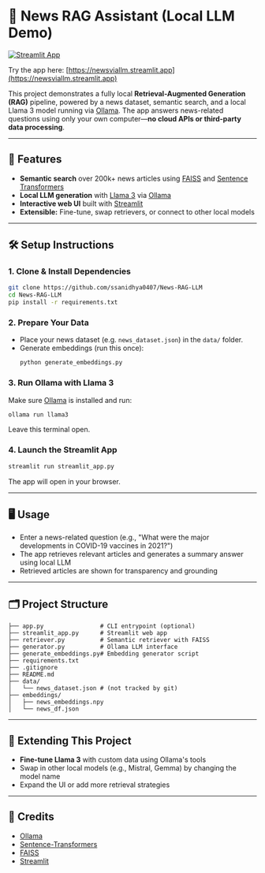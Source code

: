 # 📰 News RAG Assistant (Local LLM Demo)


[![Streamlit App](https://img.shields.io/badge/Streamlit-Live%20Demo-brightgreen?logo=streamlit)](https://newsviallm.streamlit.app)

Try the app here: [https://newsviallm.streamlit.app](https://newsviallm.streamlit.app)


This project demonstrates a fully local **Retrieval-Augmented Generation (RAG)** pipeline, powered by a news dataset, semantic search, and a local Llama 3 model running via [Ollama](https://ollama.com/). The app answers news-related questions using only your own computer—**no cloud APIs or third-party data processing**.

---

## 🚀 Features

- **Semantic search** over 200k+ news articles using [FAISS](https://faiss.ai/) and [Sentence Transformers](https://www.sbert.net/)
- **Local LLM generation** with [Llama 3](https://ollama.com/library/llama3) via [Ollama](https://ollama.com/)
- **Interactive web UI** built with [Streamlit](https://streamlit.io/)
- **Extensible:** Fine-tune, swap retrievers, or connect to other local models

---

## 🛠️ Setup Instructions

### 1. Clone & Install Dependencies

```bash
git clone https://github.com/ssanidhya0407/News-RAG-LLM
cd News-RAG-LLM
pip install -r requirements.txt
```

### 2. Prepare Your Data

- Place your news dataset (e.g. `news_dataset.json`) in the `data/` folder.
- Generate embeddings (run this once):
    ```bash
    python generate_embeddings.py
    ```

### 3. Run Ollama with Llama 3

Make sure [Ollama](https://ollama.com/) is installed and run:

```bash
ollama run llama3
```

Leave this terminal open.

### 4. Launch the Streamlit App

```bash
streamlit run streamlit_app.py
```

The app will open in your browser.

---

## 🖥️ Usage

- Enter a news-related question (e.g., "What were the major developments in COVID-19 vaccines in 2021?")
- The app retrieves relevant articles and generates a summary answer using local LLM
- Retrieved articles are shown for transparency and grounding

---

## 🗂️ Project Structure

```
├── app.py                # CLI entrypoint (optional)
├── streamlit_app.py      # Streamlit web app
├── retriever.py          # Semantic retriever with FAISS
├── generator.py          # Ollama LLM interface
├── generate_embeddings.py# Embedding generator script
├── requirements.txt
├── .gitignore
├── README.md
├── data/
│   └── news_dataset.json # (not tracked by git)
├── embeddings/
│   ├── news_embeddings.npy
│   └── news_df.json
```

---

## 🧩 Extending This Project

- **Fine-tune Llama 3** with custom data using Ollama's tools
- Swap in other local models (e.g., Mistral, Gemma) by changing the model name
- Expand the UI or add more retrieval strategies

---

## 🙏 Credits

- [Ollama](https://ollama.com/)
- [Sentence-Transformers](https://www.sbert.net/)
- [FAISS](https://faiss.ai/)
- [Streamlit](https://streamlit.io/)

